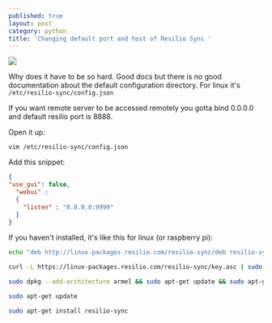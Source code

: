 ```yaml
---
published: true
layout: post
category: python
title: 'Changing default port and host of Resilio Sync '
---
```

![](https://devdala.files.wordpress.com/2023/02/screenshot_20230203_082422.png)

Why does it have to be so hard. Good docs but there is no good documentation about the default configuration directory. For linux it's `/etc/resilio-sync/config.json`

If you want remote server to be accessed remotely you gotta bind 0.0.0.0 and default resilio port is 8888.

Open it up:

```
vim /etc/resilio-sync/config.json
```

Add this snippet:

```json
{
"use_gui": false,
  "webui" :
  {
    "listen" : "0.0.0.0:9999"
  }
}
```

If you haven't installed, it's like this for linux (or raspberry pi):

```bash
echo "deb http://linux-packages.resilio.com/resilio-sync/deb resilio-sync non-free" | sudo tee /etc/apt/sources.list.d/resilio-sync.list

curl -L https://linux-packages.resilio.com/resilio-sync/key.asc | sudo apt-key add

sudo dpkg --add-architecture armel && sudo apt-get update && sudo apt-get install resilio-sync:armel

sudo apt-get update

sudo apt-get install resilio-sync
```